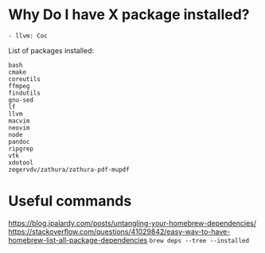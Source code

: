 # Why Do I have X package installed?
    - llvm: Coc

List of packages installed:
```
bash
cmake
coreutils
ffmpeg
findutils
gnu-sed
lf
llvm
macvim
neovim
node
pandoc
ripgrep
vtk
xdotool
zegervdv/zathura/zathura-pdf-mupdf
```

# Useful commands
https://blog.jpalardy.com/posts/untangling-your-homebrew-dependencies/
https://stackoverflow.com/questions/41029842/easy-way-to-have-homebrew-list-all-package-dependencies
`brew deps --tree --installed`
